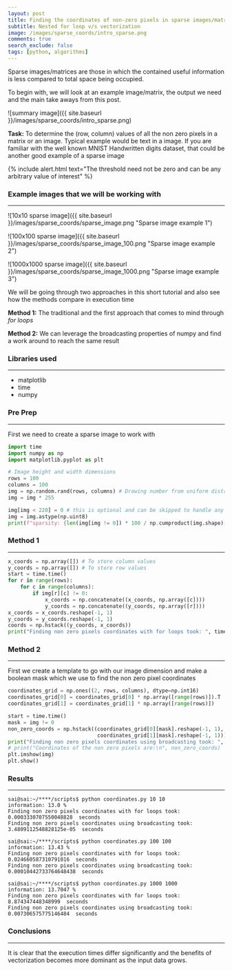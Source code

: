 ```yaml
---
layout: post
title: Finding the coordinates of non-zero pixels in sparse images/matrices
subtitle: Nested for loop v/s vectorization
image: /images/sparse_coords/intro_sparse.png
comments: true
search_exclude: false
tags: [python, algorithms]
---
```


Sparse images/matrices are those in which the contained useful information is less compared to total space being occupied. 

To begin with, we will look at an example image/matrix, the output we need and the main take aways from this post.

![summary image]({{ site.baseurl }}/images/sparse_coords/intro_sparse.png)

__Task:__ To determine the (row, column) values of all the non zero pixels in a matrix or an image. Typical example
would be text in a image. If you are familiar with the well known MNIST Handwritten digits dataset, that could be 
another good example of a sparse image

{% include alert.html text="The threshold need not be zero and can be any arbitrary value of interest" %}

### Example images that we will be working with
***
![10x10 sparse image]({{ site.baseurl }}/images/sparse_coords/sparse_image.png  "Sparse image example 1")

![100x100 sparse image]({{ site.baseurl }}/images/sparse_coords/sparse_image_100.png  "Sparse image example 2")

![1000x1000 sparse image]({{ site.baseurl }}/images/sparse_coords/sparse_image_1000.png  "Sparse image example 3")

We will be going through two approaches in this short tutorial and also see how the methods compare in execution time

**Method 1:** The traditional and the first approach that comes to mind through _for loops_ 

**Method 2:** We can leverage the broadcasting properties of numpy and find a work around to reach the same result

### Libraries used
***
* matplotlib
* time
* numpy

### Pre Prep
***
First we need to create a sparse image to work with
```python
import time
import numpy as np
import matplotlib.pyplot as plt

# Image height and width dimensions
rows = 100
columns = 100
img = np.random.rand(rows, columns) # Drawing number from uniform distribution [0,1] to avoid negative values
img = img * 255

img[img < 220] = 0 # this is optional and can be skipped to handle any threshold other than 'non zero value' & 'zero'
img = img.astype(np.uint8)
print(f"sparsity: {len(img[img != 0]) * 100 / np.cumproduct(img.shape)[-1]} %")
```
### Method 1
***
```python
x_coords = np.array([]) # To store column values
y_coords = np.array([]) # To store row values
start = time.time()
for r in range(rows):
    for c in range(columns):
        if img[r][c] != 0:
            x_coords = np.concatenate((x_coords, np.array([c])))
            y_coords = np.concatenate((y_coords, np.array([r])))
x_coords = x_coords.reshape(-1, 1)
y_coords = y_coords.reshape(-1, 1)
coords = np.hstack((y_coords, x_coords))
print("Finding non zero pixels coordinates with for loops took: ", time.time() - start, " seconds")
```

### Method 2
***
First we create a template to go with our image dimension and make a boolean mask which we use to find the 
non zero pixel coordinates
```python
coordinates_grid = np.ones((2, rows, columns), dtype=np.int16)
coordinates_grid[0] = coordinates_grid[0] * np.array([range(rows)]).T
coordinates_grid[1] = coordinates_grid[1] * np.array([range(rows)])

start = time.time()
mask = img != 0
non_zero_coords = np.hstack((coordinates_grid[0][mask].reshape(-1, 1),
                             coordinates_grid[1][mask].reshape(-1, 1)))
print("Finding non zero pixels coordinates using broadcasting took: ", time.time() - start, " seconds")
# print("Coordinates of the non zero pixels are:\n", non_zero_coords)
plt.imshow(img)
plt.show()
```

### Results
***
```shell
sai@sai:~/****/scripts$ python coordinates.py 10 10
information: 13.0 %
Finding non zero pixels coordinates with for loops took:  0.0003330707550048828  seconds
Finding non zero pixels coordinates using broadcasting took:  3.4809112548828125e-05  seconds

sai@sai:~/****/scripts$ python coordinates.py 100 100
information: 13.43 %
Finding non zero pixels coordinates with for loops took:  0.024660587310791016  seconds
Finding non zero pixels coordinates using broadcasting took:  0.00010442733764648438  seconds

sai@sai:~/****/scripts$ python coordinates.py 1000 1000
information: 13.7047 %
Finding non zero pixels coordinates with for loops took:  8.874347448348999  seconds
Finding non zero pixels coordinates using broadcasting took:  0.007306575775146484  seconds
```

### Conclusions
***
It is clear that the execution times differ significantly and the benefits of vectorization becomes more dominant as the input data grows.
